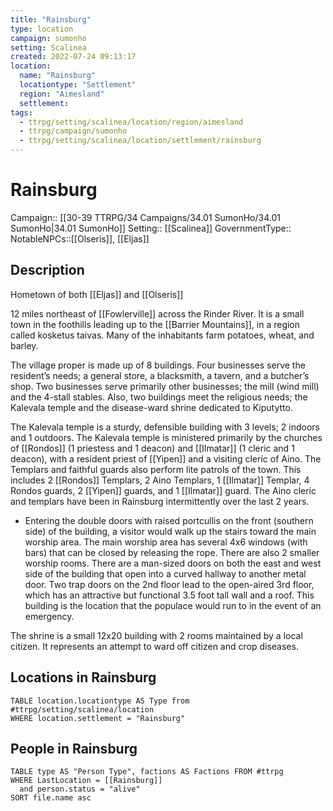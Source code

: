 ```yaml
---
title: "Rainsburg"
type: location
campaign: sumonho
setting: Scalinea
created: 2022-07-24 09:13:17
location:
  name: "Rainsburg"
  locationtype: "Settlement"
  region: "Aimesland"
  settlement: 
tags:
  - ttrpg/setting/scalinea/location/region/aimesland
  - ttrpg/campaign/sumonho
  - ttrpg/setting/scalinea/location/settlement/rainsburg
---
```

# Rainsburg

Campaign:: [[30-39 TTRPG/34 Campaigns/34.01 SumonHo/34.01 SumonHo|34.01 SumonHo]]
Setting:: [[Scalinea]]
GovernmentType::
NotableNPCs::[[Olseris]], [[Eljas]]

## Description

Hometown of both [[Eljas]] and [[Olseris]]

12 miles northeast of [[Fowlerville]] across the Rinder River. It is a small town in the foothills leading up to the [[Barrier Mountains]], in a region called kosketus taivas. Many of the inhabitants farm potatoes, wheat, and barley.

The village proper is made up of 8 buildings. Four businesses serve the resident’s needs; a general store, a blacksmith, a tavern, and a butcher’s shop. Two businesses serve primarily other businesses; the mill (wind mill) and the 4-stall stables. Also, two buildings meet the religious needs; the Kalevala temple and the disease-ward shrine dedicated to Kiputytto.

The Kalevala temple is a sturdy, defensible building with 3 levels; 2 indoors and 1 outdoors. The Kalevala temple is ministered primarily by the churches of [[Rondos]] (1 priestess and 1 deacon) and [[Ilmatar]] (1 cleric and 1 deacon), with a resident priest of [[Yipen]] and a visiting cleric of Aino. The Templars and faithful guards also perform lite patrols of the town. This includes 2 [[Rondos]] Templars, 2 Aino Templars, 1 [[Ilmatar]] Templar, 4 Rondos guards, 2 [[Yipen]] guards, and 1 [[Ilmatar]] guard. The Aino cleric and templars have been in Rainsburg intermittently over the last 2 years. 

- Entering the double doors with raised portcullis on the front (southern side) of the building, a visitor would walk up the stairs toward the main worship area. The main worship area has several 4x6 windows (with bars) that can be closed by releasing the rope. There are also 2 smaller worship rooms. There are a man-sized doors on both the east and west side of the building that open into a curved hallway to another metal door. Two trap doors on the 2nd floor lead to the open-aired 3rd floor, which has an attractive but functional 3.5 foot tall wall and a roof. This building is the location that the populace would run to in the event of an emergency.   

The shrine is a small 12x20 building with 2 rooms maintained by a local citizen. It represents an attempt to ward off citizen and crop diseases.


## Locations in Rainsburg
```dataview
TABLE location.locationtype AS Type from #ttrpg/setting/scalinea/location
WHERE location.settlement = "Rainsburg"
```

## People in Rainsburg

```dataview
TABLE type AS "Person Type", factions AS Factions FROM #ttrpg 
WHERE LastLocation = [[Rainsburg]]
  and person.status = "alive"
SORT file.name asc
```



